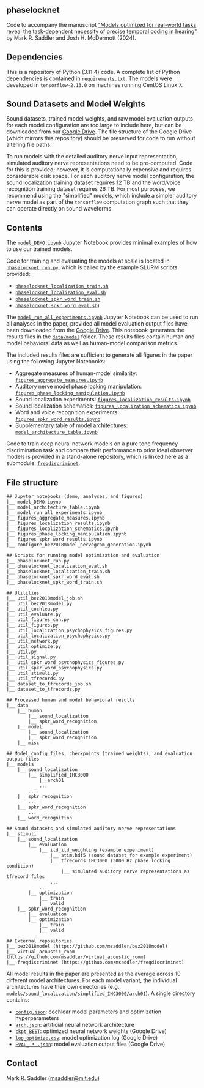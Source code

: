 ## phaselocknet

Code to accompany the manuscript ["Models optimized for real-world tasks reveal the task-dependent necessity of precise temporal coding in hearing"](https://doi.org/10.1101/2024.04.21.590435) by Mark R. Saddler and Josh H. McDermott (2024).

## Dependencies

This is a repository of Python (3.11.4) code. A complete list of Python dependencies is contained in [`requirements.txt`](requirements.txt). The models were developed in `tensorflow-2.13.0` on machines running CentOS Linux 7.

## Sound Datasets and Model Weights

Sound datasets, trained model weights, and raw model evaluation outputs for each model configuration are too large to include here, but can be downloaded from our [Google Drive](https://drive.google.com/drive/folders/1YgC7x6Ot84XZInlSyHK-9NQ0jhhGUS2z?usp=share_link). The file structure of the Google Drive (which mirrors this repository) should be preserved for code to run without altering file paths.

To run models with the detailed auditory nerve input representation, simulated auditory nerve representations need to be pre-computed. Code for this is provided; however, it is computationally expensive and requires considerable disk space. For each auditory nerve model configuration, the sound localization training dataset requires 12 TB and the word/voice recognition training dataset requires 26 TB. For most purposes, we recommend using the "simplified" models, which include a simpler auditory nerve model as part of the `tensorflow` computation graph such that they can operate directly on sound waveforms.

## Contents

The [`model_DEMO.ipynb`](model_DEMO.ipynb) Jupyter Notebook provides minimal examples of how to use our trained models.

Code for training and evaluating the models at scale is located in [`phaselocknet_run.py`](phaselocknet_run.py), which is called by the example SLURM scripts provided:
- [`phaselocknet_localization_train.sh`](phaselocknet_localization_train.sh)
- [`phaselocknet_localization_eval.sh`](phaselocknet_localization_eval.sh)
- [`phaselocknet_spkr_word_train.sh`](phaselocknet_spkr_word_train.sh)
- [`phaselocknet_spkr_word_eval.sh`](phaselocknet_spkr_word_eval.sh))

The [`model_run_all_experiments.ipynb`](model_run_all_experiments.ipynb) Jupyter Notebook can be used to run all analyses in the paper, provided all model evaluation output files have been downloaded from the [Google Drive](https://drive.google.com/drive/folders/1YgC7x6Ot84XZInlSyHK-9NQ0jhhGUS2z?usp=share_link). This notebook generates the results files in the [`data/model`](data/model) folder. These results files contain human and model behavioral data as well as human-model comparison metrics.

The included results files are sufficient to generate all figures in the paper using the following Jupyter Notebooks:
- Aggregate measures of human-model similarity: [`figures_aggregate_measures.ipynb`](figures_aggregate_measures.ipynb)
- Auditory nerve model phase locking manipulation: [`figures_phase_locking_manipulation.ipynb`](figures_phase_locking_manipulation.ipynb)
- Sound localization experiments: [`figures_localization_results.ipynb`](figures_localization_results.ipynb)
- Sound localization schematics: [`figures_localization_schematics.ipynb`](figures_localization_schematics.ipynb)
- Word and voice recognition experiments: [`figures_spkr_word_results.ipynb`](figures_spkr_word_results.ipynb)
- Supplementary table of model architectures: [`model_architecture_table.ipynb`](model_architecture_table.ipynb)

Code to train deep neural network models on a pure tone frequency discrimination task and compare their performance to prior ideal observer models is provided in a stand-alone repository, which is linked here as a submodule: [`freqdiscriminet`](https://github.com/msaddler/freqdiscriminet).

## File structure
```
## Jupyter notebooks (demo, analyses, and figures)
|__ model_DEMO.ipynb
|__ model_architecture_table.ipynb
|__ model_run_all_experiments.ipynb
|__ figures_aggregate_measures.ipynb
|__ figures_localization_results.ipynb
|__ figures_localization_schematics.ipynb
|__ figures_phase_locking_manipulation.ipynb
|__ figures_spkr_word_results.ipynb
|__ configure_bez2018model_nervegram_generation.ipynb

## Scripts for running model optimization and evaluation
|__ phaselocknet_run.py
|__ phaselocknet_localization_eval.sh
|__ phaselocknet_localization_train.sh
|__ phaselocknet_spkr_word_eval.sh
|__ phaselocknet_spkr_word_train.sh

## Utilities
|__ util_bez2018model_job.sh
|__ util_bez2018model.py
|__ util_cochlea.py
|__ util_evaluate.py
|__ util_figures_cnn.py
|__ util_figures.py
|__ util_localization_psychophysics_figures.py
|__ util_localization_psychophysics.py
|__ util_network.py
|__ util_optimize.py
|__ util.py
|__ util_signal.py
|__ util_spkr_word_psychophysics_figures.py
|__ util_spkr_word_psychophysics.py
|__ util_stimuli.py
|__ util_tfrecords.py
|__ dataset_to_tfrecords_job.sh
|__ dataset_to_tfrecords.py

## Processed human and model behavioral results
|__ data
    |__ human
        |__ sound_localization
        |__ spkr_word_recognition
    |__ model
        |__ sound_localization
        |__ spkr_word_recognition
    |__ misc

## Model config files, checkpoints (trained weights), and evaluation output files
|__ models
    |__ sound_localization
        |__ simplified_IHC3000
            |__arch01
            ...
        ...
    |__ spkr_recognition
        ...
    |__ spkr_word_recognition
        ...
    |__ word_recognition

## Sound datasets and simulated auditory nerve representations
|__ stimuli
    |__ sound_localization
        |__ evaluation
            |__ itd_ild_weighting (example experiment)
                |__ stim.hdf5 (sound dataset for example experiment)
                |__ tfrecords_IHC3000 (3000 Hz phase locking condition)
                    |__ simulated auditory nerve representations as tfrecord files
                ...
            ...
        |__ optimization
            |__ train
            |__ valid
    |__ spkr_word_recognition
        |__ evaluation
        |__ optimization
            |__ train
            |__ valid

## External repositories
|__ bez2018model (https://github.com/msaddler/bez2018model)
|__ virtual_acoustic_room (https://github.com/msaddler/virtual_acoustic_room)
|__ freqdiscriminet (https://github.com/msaddler/freqdiscriminet)
```

All model results in the paper are presented as the average across 10 different model architectures. For each model variant, the individual architectures have their own directories (e.g., [`models/sound_localization/simplified_IHC3000/arch01`](models/sound_localization/simplified_IHC3000/arch01)). A single directory contains:
- [`config.json`](models/sound_localization/simplified_IHC3000/arch01/config.json): cochlear model parameters and optimization hyperparameters
- [`arch.json`](models/sound_localization/simplified_IHC3000/arch01/arch.json): artificial neural network architecture 
- [`ckpt_BEST`](https://drive.google.com/drive/folders/1EylraQkpaLelBUIImv3k0nqGsJxBIAiT?usp=share_link): optimized neural network weights (Google Drive)
- [`log_optimize.csv`](https://drive.google.com/drive/folders/1EylraQkpaLelBUIImv3k0nqGsJxBIAiT?usp=share_link): model optimization log (Google Drive)
- [`EVAL_ * .json`](https://drive.google.com/drive/folders/1EylraQkpaLelBUIImv3k0nqGsJxBIAiT?usp=share_link): model evaluation output files (Google Drive)

## Contact
Mark R. Saddler (msaddler@mit.edu)
